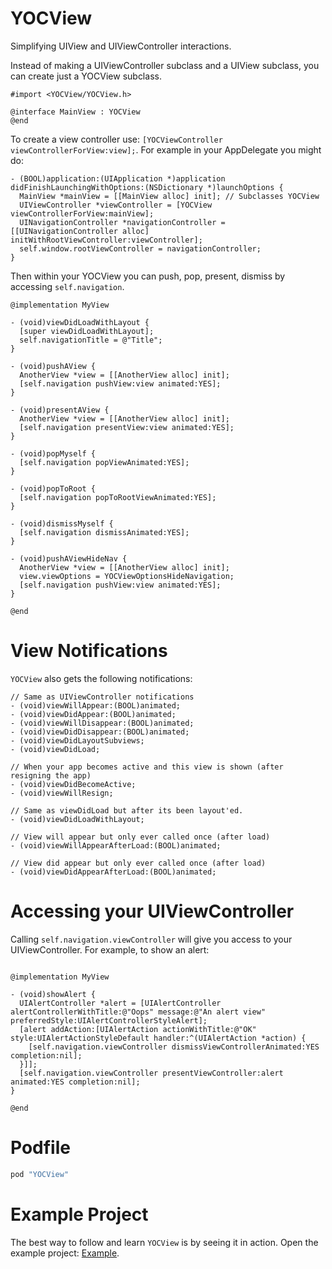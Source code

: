 YOCView
=========

Simplifying UIView and UIViewController interactions.

Instead of making a UIViewController subclass and a UIView subclass, you can create just a YOCView subclass.

```objc
#import <YOCView/YOCView.h>

@interface MainView : YOCView
@end
```


To create a view controller use: `[YOCViewController viewControllerForView:view];`. For example in your AppDelegate you might do:

```objc
- (BOOL)application:(UIApplication *)application didFinishLaunchingWithOptions:(NSDictionary *)launchOptions {
  MainView *mainView = [[MainView alloc] init]; // Subclasses YOCView
  UIViewController *viewController = [YOCView viewControllerForView:mainView];
  UINavigationController *navigationController = [[UINavigationController alloc] initWithRootViewController:viewController];
  self.window.rootViewController = navigationController;
}
```

Then within your YOCView you can push, pop, present, dismiss by accessing `self.navigation`.

```objc
@implementation MyView

- (void)viewDidLoadWithLayout {
  [super viewDidLoadWithLayout];
  self.navigationTitle = @"Title";
}

- (void)pushAView {
  AnotherView *view = [[AnotherView alloc] init];
  [self.navigation pushView:view animated:YES];
}

- (void)presentAView {
  AnotherView *view = [[AnotherView alloc] init];
  [self.navigation presentView:view animated:YES];
}

- (void)popMyself {
  [self.navigation popViewAnimated:YES];
}

- (void)popToRoot {
  [self.navigation popToRootViewAnimated:YES];
}

- (void)dismissMyself {
  [self.navigation dismissAnimated:YES];
}

- (void)pushAViewHideNav {
  AnotherView *view = [[AnotherView alloc] init];
  view.viewOptions = YOCViewOptionsHideNavigation;
  [self.navigation pushView:view animated:YES];
}

@end
```

# View Notifications

`YOCView` also gets the following notifications:

```objc
// Same as UIViewController notifications
- (void)viewWillAppear:(BOOL)animated;
- (void)viewDidAppear:(BOOL)animated;
- (void)viewWillDisappear:(BOOL)animated;
- (void)viewDidDisappear:(BOOL)animated;
- (void)viewDidLayoutSubviews;
- (void)viewDidLoad;

// When your app becomes active and this view is shown (after resigning the app)
- (void)viewDidBecomeActive;
- (void)viewWillResign;

// Same as viewDidLoad but after its been layout'ed.
- (void)viewDidLoadWithLayout;

// View will appear but only ever called once (after load)
- (void)viewWillAppearAfterLoad:(BOOL)animated;

// View did appear but only ever called once (after load)
- (void)viewDidAppearAfterLoad:(BOOL)animated;
```

# Accessing your UIViewController

Calling `self.navigation.viewController` will give you access to your UIViewController. For example, to show an alert:

```objc

@implementation MyView

- (void)showAlert {
  UIAlertController *alert = [UIAlertController alertControllerWithTitle:@"Oops" message:@"An alert view" preferredStyle:UIAlertControllerStyleAlert];
  [alert addAction:[UIAlertAction actionWithTitle:@"OK" style:UIAlertActionStyleDefault handler:^(UIAlertAction *action) {
    [self.navigation.viewController dismissViewControllerAnimated:YES completion:nil];
  }]];
  [self.navigation.viewController presentViewController:alert animated:YES completion:nil];
}

@end
```

# Podfile

```ruby
pod "YOCView"
```

# Example Project

The best way to follow and learn `YOCView` is by seeing it in action. Open the example project: [Example](https://github.com/gabriel/YOCView/tree/master/Example).

